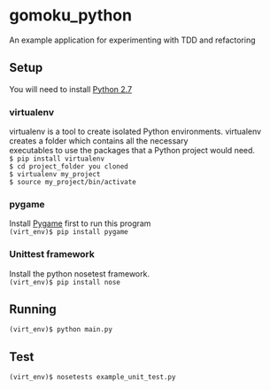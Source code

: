 # gomoku_python
An example application for experimenting with TDD and refactoring

## Setup
You will need to install [Python 2.7](https://www.python.org/downloads/release/python-2713/) 
  

### virtualenv
virtualenv is a tool to create isolated Python environments. 
virtualenv creates a folder which contains all the necessary  
executables to use the packages that a Python project would need.  
`$ pip install virtualenv`  
`$ cd project_folder you cloned`  
`$ virtualenv my_project`  
`$ source my_project/bin/activate`  

### pygame
Install [Pygame](http://pygame.org/) first to run this program  
`(virt_env)$ pip install pygame`

### Unittest framework
Install the python nosetest framework.  
`(virt_env)$ pip install nose`

## Running
`(virt_env)$ python main.py` 

## Test
`(virt_env)$ nosetests example_unit_test.py`